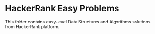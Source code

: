 # HackerRank Easy Problems

This folder contains easy-level Data Structures and Algorithms solutions from HackerRank platform.